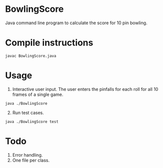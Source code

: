 # BowlingScore
Java command line program to calculate the score for 10 pin bowling.
 
# Compile instructions 
`javac BowlingScore.java`
 
# Usage
1. Interactive user input. The user enters the pinfalls for each roll for all 10 frames of a single game.

`java ./BowlingScore`

2. Run test cases.

`java ./BowlingScore test`

# Todo
1. Error handling.
2. One file per class.
